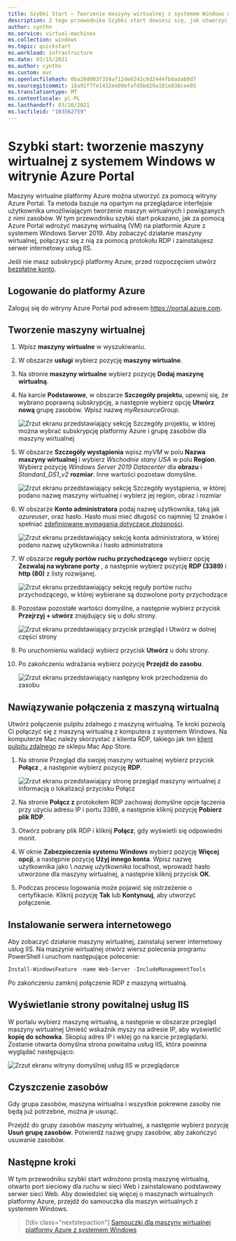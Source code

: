 ```yaml
---
title: Szybki Start — Tworzenie maszyny wirtualnej z systemem Windows w Azure Portal
description: Z tego przewodnika Szybki start dowiesz się, jak utworzyć maszynę wirtualną z systemem Windows w witrynie Azure Portal
author: cynthn
ms.service: virtual-machines
ms.collection: windows
ms.topic: quickstart
ms.workload: infrastructure
ms.date: 03/15/2021
ms.author: cynthn
ms.custom: mvc
ms.openlocfilehash: 0ba28d003f359af12de6242c6d2444fb8adab0d7
ms.sourcegitcommit: 18a91f7fe1432ee09efafd5bd29a181e038cee05
ms.translationtype: MT
ms.contentlocale: pl-PL
ms.lasthandoff: 03/16/2021
ms.locfileid: "103562759"
---
```

# <a name="quickstart-create-a-windows-virtual-machine-in-the-azure-portal"></a>Szybki start: tworzenie maszyny wirtualnej z systemem Windows w witrynie Azure Portal

Maszyny wirtualne platformy Azure można utworzyć za pomocą witryny Azure Portal. Ta metoda bazuje na opartym na przeglądarce interfejsie użytkownika umożliwiającym tworzenie maszyn wirtualnych i powiązanych z nimi zasobów. W tym przewodniku szybki start pokazano, jak za pomocą Azure Portal wdrożyć maszynę wirtualną (VM) na platformie Azure z systemem Windows Server 2019. Aby zobaczyć działanie maszyny wirtualnej, połączysz się z nią za pomocą protokołu RDP i zainstalujesz serwer internetowy usług IIS.

Jeśli nie masz subskrypcji platformy Azure, przed rozpoczęciem utwórz [bezpłatne konto](https://azure.microsoft.com/free/?WT.mc_id=A261C142F).

## <a name="sign-in-to-azure"></a>Logowanie do platformy Azure

Zaloguj się do witryny Azure Portal pod adresem https://portal.azure.com.

## <a name="create-virtual-machine"></a>Tworzenie maszyny wirtualnej

1. Wpisz **maszyny wirtualne** w wyszukiwaniu.
1. W obszarze **usługi** wybierz pozycję **maszyny wirtualne**.
1. Na stronie **maszyny wirtualne** wybierz pozycję **Dodaj** **maszynę wirtualną**. 
1. Na karcie **Podstawowe**, w obszarze **Szczegóły projektu**, upewnij się, że wybrano poprawną subskrypcję, a następnie wybierz opcję **Utwórz nową** grupę zasobów. Wpisz nazwę *myResourceGroup*. 

    ![Zrzut ekranu przedstawiający sekcję Szczegóły projektu, w której można wybrać subskrypcję platformy Azure i grupę zasobów dla maszyny wirtualnej](./media/quick-create-portal/project-details.png)

1. W obszarze **Szczegóły wystąpienia** wpisz *myVM* w polu **Nazwa maszyny wirtualnej** i wybierz *Wschodnie stany USA* w polu **Region**. Wybierz pozycję *Windows Server 2019 Datacenter* dla **obrazu** i *Standard_DS1_v2* **rozmiar**. Inne wartości pozostaw domyślne.

    ![Zrzut ekranu przedstawiający sekcję Szczegóły wystąpienia, w której podano nazwę maszyny wirtualnej i wybierz jej region, obraz i rozmiar](./media/quick-create-portal/instance-details.png)

1. W obszarze **Konto administratora** podaj nazwę użytkownika, taką jak *azureuser*, oraz hasło. Hasło musi mieć długość co najmniej 12 znaków i spełniać [zdefiniowane wymagania dotyczące złożoności](faq.md#what-are-the-password-requirements-when-creating-a-vm).

    ![Zrzut ekranu przedstawiający sekcję konta administratora, w której podano nazwę użytkownika i hasło administratora](./media/quick-create-portal/administrator-account.png)

1. W obszarze **reguły portów ruchu przychodzącego** wybierz opcję **Zezwalaj na wybrane porty** , a następnie wybierz pozycję **RDP (3389)** i **http (80)** z listy rozwijanej.

    ![Zrzut ekranu przedstawiający sekcję reguły portów ruchu przychodzącego, w której wybierane są dozwolone porty przychodzące](./media/quick-create-portal/inbound-port-rules.png)

1. Pozostaw pozostałe wartości domyślne, a następnie wybierz przycisk **Przejrzyj + utwórz** znajdujący się u dołu strony.

    ![Zrzut ekranu przedstawiający przycisk przegląd i Utwórz w dolnej części strony](./media/quick-create-portal/review-create.png)

1. Po uruchomieniu walidacji wybierz przycisk **Utwórz** u dołu strony.

1. Po zakończeniu wdrażania wybierz pozycję **Przejdź do zasobu**.

    ![Zrzut ekranu przedstawiający następny krok przechodzenia do zasobu](./media/quick-create-portal/next-steps.png)

## <a name="connect-to-virtual-machine"></a>Nawiązywanie połączenia z maszyną wirtualną

Utwórz połączenie pulpitu zdalnego z maszyną wirtualną. Te kroki pozwolą Ci połączyć się z maszyną wirtualną z komputera z systemem Windows. Na komputerze Mac należy skorzystać z klienta RDP, takiego jak ten [klient pulpitu zdalnego](https://apps.apple.com/app/microsoft-remote-desktop/id1295203466?mt=12) ze sklepu Mac App Store.

1. Na stronie Przegląd dla swojej maszyny wirtualnej wybierz przycisk **Połącz** , a następnie wybierz pozycję **RDP**. 

    ![Zrzut ekranu przedstawiający stronę przegląd maszyny wirtualnej z informacją o lokalizacji przycisku Połącz](./media/quick-create-portal/portal-quick-start-9.png)
    
2. Na stronie **Połącz z** protokołem RDP zachowaj domyślne opcje łączenia przy użyciu adresu IP i portu 3389, a następnie kliknij pozycję **Pobierz plik RDP**.

2. Otwórz pobrany plik RDP i kliknij **Połącz**, gdy wyświetli się odpowiedni monit. 

3. W oknie **Zabezpieczenia systemu Windows** wybierz pozycję **Więcej opcji**, a następnie pozycję **Użyj innego konta**. Wpisz nazwę użytkownika jako  \\ *nazwę użytkownika* localhost, wprowadź hasło utworzone dla maszyny wirtualnej, a następnie kliknij przycisk **OK**.

4. Podczas procesu logowania może pojawić się ostrzeżenie o certyfikacie. Kliknij pozycję **Tak** lub **Kontynuuj**, aby utworzyć połączenie.

## <a name="install-web-server"></a>Instalowanie serwera internetowego

Aby zobaczyć działanie maszyny wirtualnej, zainstaluj serwer internetowy usług IIS. Na maszynie wirtualnej otwórz wiersz polecenia programu PowerShell i uruchom następujące polecenie:

```powershell
Install-WindowsFeature -name Web-Server -IncludeManagementTools
```

Po zakończeniu zamknij połączenie RDP z maszyną wirtualną.


## <a name="view-the-iis-welcome-page"></a>Wyświetlanie strony powitalnej usług IIS

W portalu wybierz maszynę wirtualną, a następnie w obszarze przegląd maszyny wirtualnej Umieść wskaźnik myszy na adresie IP, aby wyświetlić **kopię do schowka**. Skopiuj adres IP i wklej go na karcie przeglądarki. Zostanie otwarta domyślna strona powitalna usług IIS, która powinna wyglądać następująco:

![Zrzut ekranu witryny domyślnej usług IIS w przeglądarce](./media/quick-create-powershell/default-iis-website.png)

## <a name="clean-up-resources"></a>Czyszczenie zasobów

Gdy grupa zasobów, maszyna wirtualna i wszystkie pokrewne zasoby nie będą już potrzebne, można je usunąć. 

Przejdź do grupy zasobów maszyny wirtualnej, a następnie wybierz pozycję **Usuń grupę zasobów**. Potwierdź nazwę grupy zasobów, aby zakończyć usuwanie zasobów.

## <a name="next-steps"></a>Następne kroki

W tym przewodniku szybki start wdrożono prostą maszynę wirtualną, otwarto port sieciowy dla ruchu w sieci Web i zainstalowano podstawowy serwer sieci Web. Aby dowiedzieć się więcej o maszynach wirtualnych platformy Azure, przejdź do samouczka dla maszyn wirtualnych z systemem Windows.

> [!div class="nextstepaction"]
> [Samouczki dla maszyny wirtualnej platformy Azure z systemem Windows](./tutorial-manage-vm.md)
